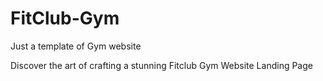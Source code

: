 # FitClub-Gym
Just a template of Gym website

Discover the art of crafting a stunning Fitclub Gym Website Landing Page
